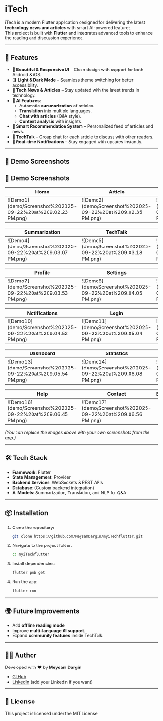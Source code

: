 # iTech

iTech is a modern Flutter application designed for delivering the latest **technology news and articles** with smart AI-powered features.  
This project is built with **Flutter** and integrates advanced tools to enhance the reading and discussion experience.

---

## 🚀 Features

- 📱 **Beautiful & Responsive UI** – Clean design with support for both Android & iOS.  
- 🌗 **Light & Dark Mode** – Seamless theme switching for better accessibility.  
- 📰 **Tech News & Articles** – Stay updated with the latest trends in technology.  
- 🤖 **AI Features**:
  - Automatic **summarization** of articles.  
  - **Translation** into multiple languages.  
  - **Chat with articles** (Q&A style).  
  - **Content analysis** with insights.  
- 🎯 **Smart Recommendation System** – Personalized feed of articles and news.  
- 💬 **TechTalk** – Group chat for each article to discuss with other readers.  
- 🔔 **Real-time Notifications** – Stay engaged with updates instantly.  

---

## 📸 Demo Screenshots

## 📸 Demo Screenshots  

| Home | Article | AI Chat |  
|------|---------|---------|  
| ![Demo1](demo/Screenshot%202025-09-22%20at%209.02.23 PM.png) | ![Demo2](demo/Screenshot%202025-09-22%20at%209.02.35 PM.png) | ![Demo3](demo/Screenshot%202025-09-22%20at%209.02.43 PM.png) |  

| Summarization | TechTalk | Dark Mode |  
|---------------|----------|-----------|  
| ![Demo4](demo/Screenshot%202025-09-22%20at%209.03.07 PM.png) | ![Demo5](demo/Screenshot%202025-09-22%20at%209.03.18 PM.png) | ![Demo6](demo/Screenshot%202025-09-22%20at%209.03.43 PM.png) |  

| Profile | Settings | Search |  
|---------|----------|--------|  
| ![Demo7](demo/Screenshot%202025-09-22%20at%209.03.53 PM.png) | ![Demo8](demo/Screenshot%202025-09-22%20at%209.04.05 PM.png) | ![Demo9](demo/Screenshot%202025-09-22%20at%209.04.31 PM.png) |  

| Notifications | Login | Register |  
|---------------|-------|----------|  
| ![Demo10](demo/Screenshot%202025-09-22%20at%209.04.52 PM.png) | ![Demo11](demo/Screenshot%202025-09-22%20at%209.05.04 PM.png) | ![Demo12](demo/Screenshot%202025-09-22%20at%209.05.47 PM.png) |  

| Dashboard | Statistics | About |  
|-----------|------------|-------|  
| ![Demo13](demo/Screenshot%202025-09-22%20at%209.05.54 PM.png) | ![Demo14](demo/Screenshot%202025-09-22%20at%209.06.08 PM.png) | ![Demo15](demo/Screenshot%202025-09-22%20at%209.06.30 PM.png) |  

| Help | Contact | Extra |  
|------|---------|-------|  
| ![Demo16](demo/Screenshot%202025-09-22%20at%209.06.45 PM.png) | ![Demo17](demo/Screenshot%202025-09-22%20at%209.06.56 PM.png) |  |  

*(You can replace the images above with your own screenshots from the app.)*

---

## 🛠️ Tech Stack

- **Framework**: Flutter  
- **State Management**: Provider  
- **Backend Services**: WebSockets & REST APIs  
- **Database**: (Custom backend integration)  
- **AI Models**: Summarization, Translation, and NLP for Q&A  

---

## 📦 Installation

1. Clone the repository:
   ```bash
   git clone https://github.com/MeysamDargin/myiTechflutter.git
   ```
2. Navigate to the project folder:
   ```bash
   cd myiTechflutter
   ```
3. Install dependencies:
   ```bash
   flutter pub get
   ```
4. Run the app:
   ```bash
   flutter run
   ```

---

## 🌍 Future Improvements

- Add **offline reading mode**.  
- Improve **multi-language AI support**.  
- Expand **community features** inside TechTalk.  

---

## 👨‍💻 Author

Developed with ❤️ by **Meysam Dargin**  
- [GitHub](https://github.com/MeysamDargin)  
- [LinkedIn](#) (add your LinkedIn if you want)  

---

## 📜 License

This project is licensed under the MIT License.
